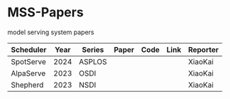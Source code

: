 # MSS-Papers
model serving system papers

| **Scheduler** | Year | **Series** | **Paper** | **Code** | Link | Reporter |
| ------------- | ---- | ---------- | --------- | -------- | ---- | -------- |
| SpotServe     | 2024 | ASPLOS     |           |          |      | XiaoKai  |
| AlpaServe     | 2023 | OSDI       |           |          |      | XiaoKai  |
| Shepherd      | 2023 | NSDI       |           |          |      | XiaoKai  |